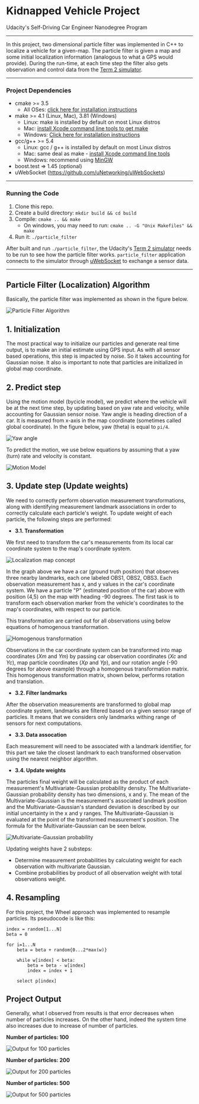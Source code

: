 # Kidnapped Vehicle Project

Udacity's Self-Driving Car Engineer Nanodegree Program

---
In this project, two dimensional particle filter was implemented in C++ to localize a vehicle for a given-map. 
The particle filter is given a map and some initial localization information (analogous to what a GPS would provide). 
During the run-time, at each time step the filter also gets observation and control data from the [Term 2 simulator](https://github.com/udacity/self-driving-car-sim/releases).

---
### Project Dependencies

* cmake >= 3.5
  * All OSes: [click here for installation instructions](https://cmake.org/install/)
* make >= 4.1 (Linux, Mac), 3.81 (Windows)
  * Linux: make is installed by default on most Linux distros
  * Mac: [install Xcode command line tools to get make](https://developer.apple.com/xcode/features/)
  * Windows: [Click here for installation instructions](http://gnuwin32.sourceforge.net/packages/make.htm)
* gcc/g++ >= 5.4
  * Linux: gcc / g++ is installed by default on most Linux distros
  * Mac: same deal as make - [install Xcode command line tools](https://developer.apple.com/xcode/features/)
  * Windows: recommend using [MinGW](http://www.mingw.org/)
* boost.test => 1.45 (optional)
* uWebSocket (https://github.com/uNetworking/uWebSockets)

---
### Running the Code

1. Clone this repo.
2. Create a build directory: `mkdir build && cd build`
3. Compile: `cmake .. && make` 
   * On windows, you may need to run: `cmake .. -G "Unix Makefiles" && make`
4. Run it: `./particle_filter `

After built and run `./particle_filter`, the Udacity's [Term 2 simulator](https://github.com/udacity/self-driving-car-sim/releases) needs to be run to see how the particle filter works. 
`particle_filter` application connects to the simulator through [uWebSocket](https://github.com/uNetworking/uWebSockets) to exchange a sensor data.

---
## Particle Filter (Localization) Algorithm

Basically, the particle filter was implemented as shown in the figure below.

<img src="pics/particle_filter_algorithm.JPG" alt="Particle Filter Algorithm" />

## 1. Initialization

The most practical way to initialize our particles and generate real time output, is to make an initial estimate using GPS input. As with all sensor based operations, this step is impacted by noise.
So it takes accounting for Gaussian noise. It also is important to note that particles are initialized in global map coordinate.

## 2. Predict step
Using the motion model (bycicle model), we predict where the vehicle will be at the next time step, by updating based on yaw rate and velocity, while accounting for Gaussian sensor noise.
Yaw angle is heading direction of a car. It is measured from x-axis in the map coordinate (sometimes called global coordinate). In the figure below, yaw (theta) is equal to `pi/4`.

<img src="pics/yaw_angle.JPG" alt="Yaw angle"/>

To predict the motion, we use below equations by assuming that a yaw (turn) rate and velocity is constant.

<img src="pics/motion_model.JPG" alt="Motion Model" />

## 3. Update step (Update weights)
We need to correctly perform observation measurement transformations, along with identifying measurement landmark associations in order to correctly calculate each particle's weight.
To update weight of each particle, the following steps are performed:

* __3.1. Transformation__ 

We first need to transform the car's measurements from its local car coordinate system to the map's coordinate system.

<img src="pics/localization-map-concept.png" alt="Localization map concept" />

In the graph above we have a car (ground truth position) that observes three nearby landmarks, each one labeled OBS1, OBS2, OBS3. 
Each observation measurement has x, and y values in the car's coordinate system. We have a particle "P" (estimated position of the car) above with position (4,5) on the map with heading -90 degrees. 
The first task is to transform each observation marker from the vehicle's coordinates to the map's coordinates, with respect to our particle.

This transformation are carried out for all observations using below equations of homogenous transformation.

<img src="pics/homogenous_transformation.JPG" alt="Homogenous transformation" />

Observations in the car coordinate system can be transformed into map coordinates (*Xm* and *Ym*) by passing car observation coordinates (*Xc* and *Yc*), map particle coordinates (*Xp* and *Yp*), 
and our rotation angle (-90 degrees for above example) through a homogenous transformation matrix. This homogenous transformation matrix, shown below, performs rotation and translation.

* __3.2. Filter landmarks__

After the observation measurements are transformed to global map coordinate system, landmarks are filtered based on a given sensor range of particles. It means that we considers only landmarks withing range of sensors for next computations.

* __3.3. Data assocation__

Each measurement will need to be associated with a landmark identifier, for this part we take the closest landmark to each transformed observation using the nearest neighbor algorithm.

* __3.4. Update weights__

The particles final weight will be calculated as the product of each measurement's Multivariate-Gaussian probability density.
The Multivariate-Gaussian probability density has two dimensions, x and y. 
The mean of the Multivariate-Gaussian is the measurement's associated landmark position and the Multivariate-Gaussian's standard deviation is described by our initial uncertainty in the x and y ranges. 
The Multivariate-Gaussian is evaluated at the point of the transformed measurement's position. The formula for the Multivariate-Gaussian can be seen below.

<img src="pics/multivariate-gaussian.JPG" alt="Multivariate-Gaussian probability" />

Updating weights have 2 substeps: 
* Determine measurement probabilities by calculating weight for each observation with multivariate Gaussian.
* Combine probabilities by product of all observation weight with total observations weight.

## 4. Resampling

For this project, the Wheel approach was implemented to resample particles. Its pseudocode is like this:

```
index = random[1...N]
beta = 0

for i=1...N
	beta = beta + random{0...2*max(w)}
	
	while w[index] < beta:
		beta = beta - w[index]
		index = index + 1

	select p[index]
```

## Project Output

Generally, what I observed from results is that error decreases when number of particles increases. On the other hand, indeed the system time also increases due to increase of number of particles.

__Number of particles: 100__

<img src="pics/output_1.JPG" alt="Output for 100 particles" />

__Number of particles: 200__

<img src="pics/output_2.JPG" alt="Output for 200 particles" />

__Number of particles: 500__

<img src="pics/output_3.JPG" alt="Output for 500 particles" />
